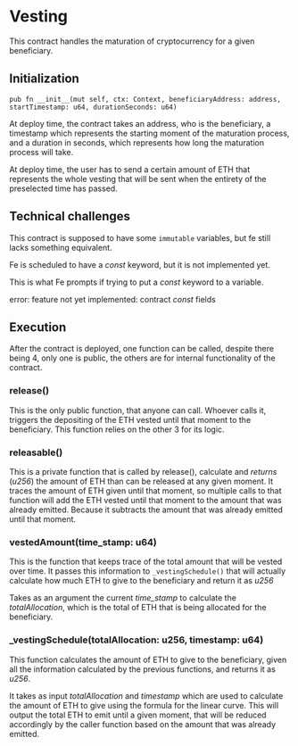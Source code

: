 # Vesting

This contract handles the maturation of cryptocurrency for a given beneficiary.

## Initialization

`pub fn __init__(mut self, ctx: Context, beneficiaryAddress: address, startTimestamp: u64, durationSeconds: u64)`

At deploy time, the contract takes an address, who is the beneficiary, a timestamp which represents the starting moment of the maturation process, and a duration in seconds, which represents how long the maturation process will take.

At deploy time, the user has to send a certain amount of ETH that represents the whole vesting that will be sent when the entirety of the preselected time has passed.

## Technical challenges

This contract is supposed to have some `immutable` variables, but fe still lacks something equivalent.

Fe is scheduled to have a *const* keyword, but it is not implemented yet.

This is what Fe prompts if trying to put a *const* keyword to a variable.

error: feature not yet implemented: contract *const* fields

## Execution

After the contract is deployed, one function can be called, despite there being 4, only one is public, the others are for internal functionality of the contract.

### release()

This is the only public function, that anyone can call. Whoever calls it, triggers the depositing of the ETH vested until that moment to the beneficiary. This function relies on the other 3 for its logic.

### releasable()

This is a private function that is called by release(), calculate and *returns* (*u256*) the amount of ETH than can be released at any given moment. It traces the amount of ETH given until that moment, so multiple calls to that function will add the ETH vested until that moment to the amount that was already emitted. Because it subtracts the amount that was already emitted until that moment.

### vestedAmount(time_stamp: u64)

This is the function that keeps trace of the total amount that will be vested over time. It passes this information to `_vestingSchedule()` that will actually calculate how much ETH to give to the beneficiary and return it as *u256*

Takes as an argument the current *time_stamp* to calculate the *totalAllocation*, which is the total of ETH that is being allocated for the beneficiary.

### _vestingSchedule(totalAllocation: u256, timestamp: u64)

This function calculates the amount of ETH to give to the beneficiary, given all the information calculated by the previous functions, and returns it as *u256*.

It takes as input *totalAllocation* and *timestamp* which are used to calculate the amount of ETH to give using the formula for the linear curve. This will output the total ETH to emit until a given moment, that will be reduced accordingly by the caller function based on the amount that was already emitted.
